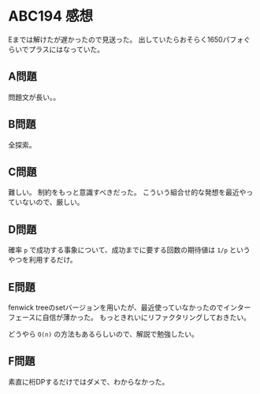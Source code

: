 # ABC194 感想

Eまでは解けたが遅かったので見送った。
出していたらおそらく1650パフォぐらいでプラスにはなっていた。

## A問題

問題文が長い。。

## B問題

全探索。

## C問題

難しい。
制約をもっと意識すべきだった。
こういう組合せ的な発想を最近やっていないので、厳しい。

## D問題

確率 `p` で成功する事象について、成功までに要する回数の期待値は `1/p` というやつを利用するだけ。

## E問題

fenwick treeのsetバージョンを用いたが、最近使っていなかったのでインターフェースに自信が薄かった。
もっときれいにリファクタリングしておきたい。

どうやら `O(n)` の方法もあるらしいので、解説で勉強したい。

## F問題

素直に桁DPするだけではダメで、わからなかった。
